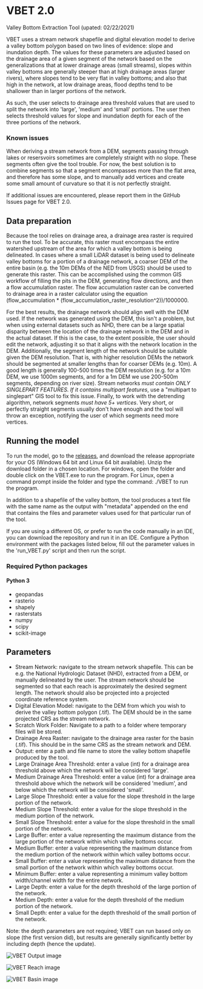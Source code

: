 # VBET 2.0
Valley Bottom Extraction Tool (upated: 02/22/2021)

VBET uses a stream network shapefile and digital elevation model to derive a valley bottom polygon based on two lines of evidence: slope and inundation depth. The values for these parameters are adjusted based on the drainage area of a given segment of the network based on the generalizations that at lower drainage areas (small streams), slopes within valley bottoms are generally steeper than at high drainage areas (larger rivers), where slopes tend to be very flat in valley bottoms; and also that high in the network, at low drainage areas, flood depths tend to be shallower than in larger portions of the network.

As such, the user selects to drainage area threshold values that are used to split the network into 'large', 'medium' and 'small' portions. The user then selects threshold values for slope and inundation depth for each of the three portions of the network.

### Known issues
When deriving a stream network from a DEM, segments passing through lakes or resersvoirs sometimes are completely straight with no slope. These segments often give the tool trouble. For now, the best solution is to combine segments so that a segment encompasses more than the flat area, and therefore has some slope, and to manually add vertices and create some small amount of curvature so that it is not perfectly straight. 

If additional issues are encountered, please report them in the GitHub Issues page for VBET 2.0.


## Data preparation
Because the tool relies on drainage area, a drainage area raster is required to run the tool. To be accurate, this raster must encompass the entire watershed upstream of the area for which a valley bottom is being delineated. In cases where a small LiDAR dataset is being used to delineate valley bottoms for a portion of a drainage network, a coarser DEM of the entire basin (e.g. the 10m DEMs of the NED from USGS) should be used to generate this raster. This can be accomplished using the common GIS workflow of filling the pits in the DEM, generating flow directions, and then a flow accumulation raster. The flow accumulation raster can be converted to drainage area in a raster calculator using the equation (flow_accumulation * (flow_accumulation_raster_resolution^2))/1000000.

For the best results, the drainage network should align well with the DEM used. If the network was generated using the DEM, this isn't a problem, but when using external datasets such as NHD, there can be a large spatial disparity between the location of the drainage network in the DEM and in the actual dataset. If this is the case, to the extent possible, the user should edit the network, adjusting it so that it aligns with the network location in the DEM. Additionally, the segment length of the network should be suitable given the DEM resolution. That is, with higher resolution DEMs the network should be segmented at smaller lengths than for coarser DEMs (e.g. 10m). A good length is generally 100-500 times the DEM resolution (e.g. for a 10m DEM, we use 1000m segments, and for a 1m DEM we use 200-500m segments, depending on river size). Stream networks *must contain ONLY SINGLEPART FEATURES. If it contains multipart features*, use a "multipart to singlepart" GIS tool to fix this issue. Finally, to work with the detrending algorithm, network segments *must have 5+ vertices*. Very short, or perfectly straight segments usually don't have enough and the tool will throw an exception, notifying the user of which segments need more vertices.

## Running the model
To run the model, go to the [releases](https://github.com/jtgilbert/VBET-2/releases), and download the release appropriate for your OS (Windows 64 bit and Linux 64 bit available). Unzip the download folder in a chosen location. For windows, open the folder and double click on the VBET.exe to run the program. For Linux, open a command prompt inside the folder and type the command: ./VBET to run the program. 

In addition to a shapefile of the valley bottom, the tool produces a text file with the same name as the output with "metadata" appended on the end that contains the files and parameter values used for that particular run of the tool.

If you are using a different OS, or prefer to run the code manually in an IDE, you can download the repository and run it in an IDE. Configure a Python environment with the packages listed below, fill out the parameter values in the 'run_VBET.py' script and then run the script.

### Required Python packages
#### Python 3
- geopandas 
- rasterio 
- shapely
- rasterstats
- numpy 
- scipy
- scikit-image 

## Parameters 

- Stream Network: navigate to the stream network shapefile. This can be e.g. the National Hydrologic Dataset (NHD), extracted from a DEM, or manually delineated by the user. The stream network should be segmented so that each reach is approximately the desired segment length. The network should also be projected into a projected coordinate reference system.
- Digital Elevation Model: navigate to the DEM from which you wish to derive the valley bottom polygon (.tif). The DEM should be in the same projected CRS as the stream network.
- Scratch Work Folder: Navigate to a path to a folder where temporary files will be stored. 
- Drainage Area Raster: navigate to the drainage area raster for the basin (.tif). This should be in the same CRS as the stream network and DEM.
- Output: enter a path and file name to store the valley bottom shapefile produced by the tool.
- Large Drainage Area Threshold: enter a value (int) for a drainage area threshold above which the network will be considered 'large'.
- Medium Drainage Area Threshold: enter a value (int) for a drainage area threshold above which the network will be considered 'medium', and below which the network will be considered 'small'.
- Large Slope Threshold: enter a value for the slope threshold in the large portion of the network. 
- Medium Slope Threshold: enter a value for the slope threshold in the medium portion of the network.
- Small Slope Threshold: enter a value for the slope threshold in the small portion of the network.
- Large Buffer: enter a value representing the maximum distance from the large portion of the network within which valley bottoms occur.
- Medium Buffer: enter a value representing the maximum distance from the medium portion of the network within which valley bottoms occur.
- Small Buffer: enter a value representing the maximum distance from the small portion of the network within which valley bottoms occur.
- Minimum Buffer: enter a value representing a minimum valley bottom width/channel width for the entire network.
- Large Depth: enter a value for the depth threshold of the large portion of the network.
- Medium Depth: enter a value for the depth threshold of the medium portion of the network.
- Small Depth: enter a value for the depth threshold of the small portion of the network.

Note: the depth parameters are not required; VBET can run based only on slope (the first version did), but results are generally significantly better by including depth (hence the update).

![VBET Output image](/pics/vbet_output.png)

![VBET Reach image](/pics/vbet_bitterroot.png)

![VBET Basin image](/pics/vbet_basin.png)

